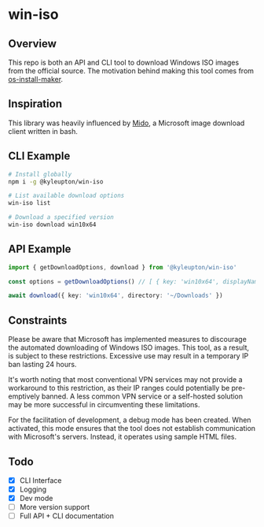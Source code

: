 # win-iso

## Overview

This repo is both an API and CLI tool to download Windows ISO images from the official source. The motivation behind making this tool comes from [os-install-maker](https://github.com/kyleaupton/os-install-maker).

## Inspiration

This library was heavily influenced by [Mido](https://github.com/ElliotKillick/Mido), a Microsoft image download client written in bash.

## CLI Example

```bash
# Install globally
npm i -g @kyleupton/win-iso

# List available download options
win-iso list

# Download a specified version
win-iso download win10x64
```

## API Example

```typescript
import { getDownloadOptions, download } from '@kyleupton/win-iso'

const options = getDownloadOptions() // [ { key: 'win10x64', displayName: 'Windows 10 (64-bit)' }... ]

await download({ key: 'win10x64', directory: '~/Downloads' })
```

## Constraints

Please be aware that Microsoft has implemented measures to discourage the automated downloading of Windows ISO images. This tool, as a result, is subject to these restrictions. Excessive use may result in a temporary IP ban lasting 24 hours.

It's worth noting that most conventional VPN services may not provide a workaround to this restriction, as their IP ranges could potentially be pre-emptively banned. A less common VPN service or a self-hosted solution may be more successful in circumventing these limitations.

For the facilitation of development, a debug mode has been created. When activated, this mode ensures that the tool does not establish communication with Microsoft's servers. Instead, it operates using sample HTML files.

## Todo

- [x] CLI Interface
- [x] Logging
- [x] Dev mode
- [ ] More version support
- [ ] Full API + CLI documentation
